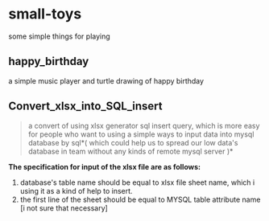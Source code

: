 # small-toys

some simple things for playing

## happy_birthday

a simple music player and turtle drawing of happy birthday

## Convert_xlsx_into_SQL_insert

> a convert of using xlsx generator sql insert query, which is more easy for people who want to using a simple ways to input data into mysql database by sql*( which could help us to spread our low data's database in team without any kinds of remote mysql server )*

**The specification for input of the xlsx file are as follows:**

1. database's table name should be equal to xlsx file sheet name, which i using it as a kind of help to insert.
2. the first line of the sheet should be equal to MYSQL table attribute name [i not sure that necessary]


